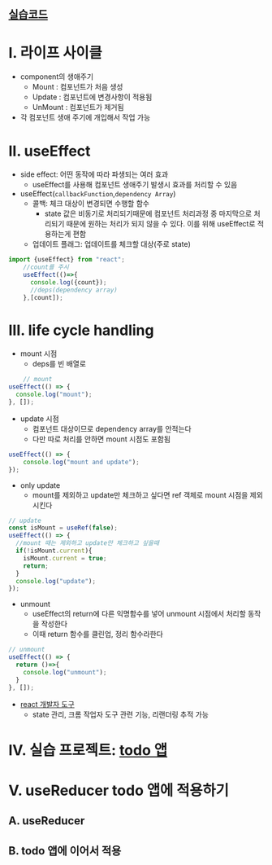 
[실습코드](../section06/src/components/LifeCycleControl.jsx)
---

# I. 라이프 사이클
- component의 생애주기
  - Mount : 컴포넌트가 처음 생성
  - Update : 컴포넌트에 변경사항이 적용됨
  - UnMount : 컴포넌트가 제거됨
- 각 컴포넌트 생애 주기에 개입해서 작업 가능

# II. useEffect
- side effect: 어떤 동작에 따라 파생되는 여러 효과
  - useEffect를 사용해 컴포넌트 생애주기 발생시 효과를 처리할 수 있음
- useEffect(`callbackFunction`,`dependency Array`)
  - 콜백: 체크 대상이 변경되면 수행할 함수
    - state 값은 비동기로 처리되기때문에 컴포넌트 처리과정 중 마지막으로 처리되기 때문에 원하는 처리가 되지 않을 수 있다. 이를 위해 useEffect로 적용하는게 편함
  - 업데이트 플래그: 업데이트를 체크할 대상(주로 state)
```jsx
import {useEffect} from "react";
    //count를 주시
    useEffect(()=>{
      console.log({count});
      //deps(dependency array)
    },[count]);
```
# III. life cycle handling
- mount 시점
  - deps를 빈 배열로 
```jsx
    // mount
useEffect(() => {
  console.log("mount");
}, []);
```
- update 시점
  - 컴포넌트 대상이므로 dependency array를 안적는다
  - 다만 따로 처리를 안하면 mount 시점도 포함됨
```jsx
useEffect(() => {
    console.log("mount and update");
});
```
- only update
  - mount를 제외하고 update만 체크하고 싶다면 ref 객체로 mount 시점을 제외시킨다
```jsx
// update
const isMount = useRef(false);
useEffect(() => {
  //mount 때는 제외하고 update만 체크하고 싶을때
  if(!isMount.current){
    isMount.current = true;
    return;
  }
  console.log("update");
});
```
- unmount
  - useEffect의 return에 다른 익명함수를 넣어 unmount 시점에서 처리할 동작을 작성한다
  - 이때 return 함수를 클린업, 정리 함수라한다
```jsx
// unmount
useEffect(() => {
  return ()=>{
    console.log("unmount");
  }
}, []);
```

- [react 개발자 도구](https://chrome.google.com/webstore/detail/react-developer-tools/fmkadmapgofadopljbjfkapdkoienihi?hl=ko)
  - state 관리, 크롬 작업자 도구 관련 기능, 리랜더링 추적 가능


# IV. 실습 프로젝트: [todo 앱](../section06)

# V. useReducer todo 앱에 적용하기
## A. useReducer
## B. todo 앱에 이어서 적용